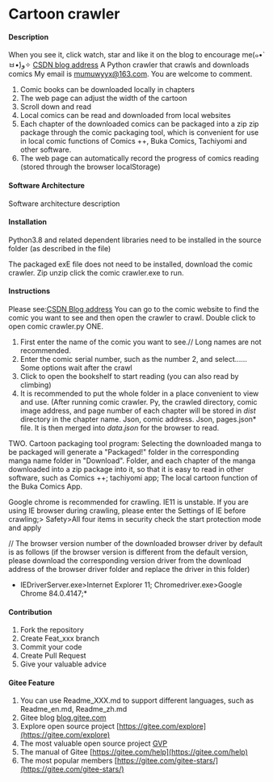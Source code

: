 # Cartoon crawler

#### Description
When you see it, click watch, star and like it on the blog to encourage me(๑•̀ㅂ•́)و✧
[CSDN blog address](https://blog.csdn.net/zero_mumu/article/details/107852060)
A Python crawler that crawls and downloads comics
My email is mumuwyyx@163.com. You are welcome to comment.

1. Comic books can be downloaded locally in chapters
2. The web page can adjust the width of the cartoon
3. Scroll down and read
4. Local comics can be read and downloaded from local websites
5. Each chapter of the downloaded comics can be packaged into a zip zip package through the comic packaging tool, which is convenient for use in local comic functions of Comics ++, Buka Comics, Tachiyomi and other software.
6. The web page can automatically record the progress of comics reading (stored through the browser localStorage)


#### Software Architecture
Software architecture description

#### Installation

Python3.8 and related dependent libraries need to be installed in the source folder (as described in the file)

The packaged exE file does not need to be installed, download the comic crawler. Zip unzip click the comic crawler.exe to run.

#### Instructions
Please see:[CSDN Blog address](https://blog.csdn.net/zero_mumu/article/details/107852060)
You can go to the comic website to find the comic you want to see and then open the crawler to crawl.
Double click to open comic crawler.py
ONE.
 1. First enter the name of the comic you want to see.// Long names are not recommended.
 2. Enter the comic serial number, such as the number 2, and select......
 Some options wait after the crawl
 3. Click to open the bookshelf to start reading (you can also read by climbing)
 4. It is recommended to put the whole folder in a place convenient to view and use.
 (After running comic crawler. Py, the crawled directory, comic image address, and page number of each chapter will be stored in *dist* directory in the chapter name. Json, comic address. Json, pages.json* file.
 It is then merged into *data.json* for the browser to read.
 
 TWO. Cartoon packaging tool program:
Selecting the downloaded manga to be packaged will generate a "Packaged!" folder in the corresponding manga name folder in "Download".
Folder, and each chapter of the manga downloaded into a zip package into it, so that it is easy to read in other software, such as Comics ++;
tachiyomi app; 
The local cartoon function of the Buka Comics App.

Google chrome is recommended for crawling. IE11 is unstable.
If you are using IE browser during crawling, please enter the Settings of IE before crawling;>
Safety>All four items in security check the start protection mode and apply

// The browser version number of the downloaded browser driver by default is as follows (if the browser version is different from the default version, please download the corresponding version driver from the download address of the browser driver folder and replace the driver in this folder) 

* IEDriverServer.exe>Internet Explorer 11;   Chromedriver.exe>Google Chrome 84.0.4147;*

#### Contribution

1.  Fork the repository
2.  Create Feat_xxx branch
3.  Commit your code
4.  Create Pull Request
5.  Give your valuable advice


#### Gitee Feature

1.  You can use Readme\_XXX.md to support different languages, such as Readme\_en.md, Readme\_zh.md
2.  Gitee blog [blog.gitee.com](https://blog.gitee.com)
3.  Explore open source project [https://gitee.com/explore](https://gitee.com/explore)
4.  The most valuable open source project [GVP](https://gitee.com/gvp)
5.  The manual of Gitee [https://gitee.com/help](https://gitee.com/help)
6.  The most popular members  [https://gitee.com/gitee-stars/](https://gitee.com/gitee-stars/)
